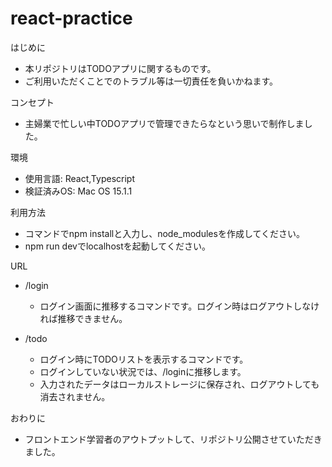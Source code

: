 # react-practice

はじめに

* 本リポジトリはTODOアプリに関するものです。
* ご利用いただくことでのトラブル等は一切責任を負いかねます。

コンセプト

* 主婦業で忙しい中TODOアプリで管理できたらなという思いで制作しました。

環境

* 使用言語: React,Typescript
* 検証済みOS: Mac OS 15.1.1

利用方法

* コマンドでnpm installと入力し、node_modulesを作成してください。
* npm run devでlocalhostを起動してください。

URL

* /login
    * ログイン画面に推移するコマンドです。ログイン時はログアウトしなければ推移できません。

* /todo
    * ログイン時にTODOリストを表示するコマンドです。
    * ログインしていない状況では、/loginに推移します。
    * 入力されたデータはローカルストレージに保存され、ログアウトしても消去されません。
 
おわりに

* フロントエンド学習者のアウトプットして、リポジトリ公開させていただきました。


